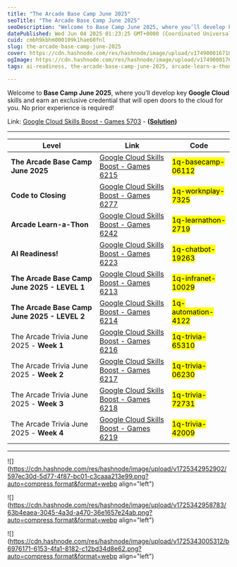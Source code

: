 ```yaml
---
title: "The Arcade Base Camp June 2025"
seoTitle: "The Arcade Base Camp June 2025"
seoDescription: "Welcome to Base Camp June 2025, where you’ll develop key Google Cloud skills and earn an exclusive credential that will open doors to the cloud for you. No"
datePublished: Wed Jun 04 2025 01:23:25 GMT+0000 (Coordinated Universal Time)
cuid: cmbh9kbhm000109k1hae60fnl
slug: the-arcade-base-camp-june-2025
cover: https://cdn.hashnode.com/res/hashnode/image/upload/v1749000167100/782441d9-c7e0-479c-818b-167430c46c62.png
ogImage: https://cdn.hashnode.com/res/hashnode/image/upload/v1749000176055/b52756a0-4cb5-48ea-ad9e-af06c930b645.png
tags: ai-readiness, the-arcade-base-camp-june-2025, arcade-learn-a-thon, the-arcade-trivia-june-2025, code-to-closing

---
```


Welcome to **Base Camp June 2025**, where you’ll develop key **Google Cloud** skills and earn an exclusive credential that will open doors to the cloud for you. No prior experience is required!

Link: [Google Cloud Skills Boost - Games 5703](https://www.cloudskillsboost.google/games/5703/labs/36448) - **(**[**Solution**](https://eplus.dev/start-here-dont-skip-this-arcade-lab)**)**

---

| **Level** | **Link** | **Code** |
| --- | --- | --- |
| **The Arcade Base Camp June 2025** | [Google Cloud Skills Boost - Games 6215](https://www.cloudskillsboost.google/games/6215) | <mark>1q-basecamp-06112</mark> |
| **Code to Closing** | [Google Cloud Skills Boost - Games 6277](https://www.cloudskillsboost.google/games/6277) | <mark>1q-worknplay-7325</mark> |
| **Arcade Learn-a-Thon** | [Google Cloud Skills Boost - Games 6242](https://www.cloudskillsboost.google/games/6242) | <mark>1q-learnathon-2719</mark> |
| **AI Readiness!** | [Google Cloud Skills Boost - Games 6223](https://www.cloudskillsboost.google/games/6223) | <mark>1q-chatbot-19263</mark> |
| **The Arcade Base Camp June 2025 - LEVEL 1** | [Google Cloud Skills Boost - Games 6213](https://www.cloudskillsboost.google/games/6213) | <mark>1q-infranet-10029</mark> |
| **The Arcade Base Camp June 2025 - LEVEL 2** | [Google Cloud Skills Boost - Games 6214](https://www.cloudskillsboost.google/games/6214) | <mark>1q-automation-4122</mark> |
| The Arcade Trivia June 2025 - **Week 1** | [Google Cloud Skills Boost - Games 6216](https://www.cloudskillsboost.google/games/6216) | <mark>1q-trivia-65310</mark> |
| The Arcade Trivia June 2025 - **Week 2** | [Google Cloud Skills Boost - Games 6217](https://www.cloudskillsboost.google/games/6217) | <mark>1q-trivia-06230</mark> |
| The Arcade Trivia June 2025 - **Week 3** | [Google Cloud Skills Boost - Games 6218](https://www.cloudskillsboost.google/games/6218) | <mark>1q-trivia-72731</mark> |
| The Arcade Trivia June 2025 - **Week 4** | [Google Cloud Skills Boost - Games 6219](https://www.cloudskillsboost.google/games/6219) | <mark>1q-trivia-42009</mark> |

---

![](https://cdn.hashnode.com/res/hashnode/image/upload/v1725342952902/597ec30d-5d77-4f87-bc01-c3caaa213e99.png?auto=compress,format&format=webp align="left")

![](https://cdn.hashnode.com/res/hashnode/image/upload/v1725342958783/63b4eaea-3045-4a3d-a470-36e1657e24ab.png?auto=compress,format&format=webp align="left")

![](https://cdn.hashnode.com/res/hashnode/image/upload/v1725343005312/b6976171-6153-4fa1-8182-c12bd34d8e62.png?auto=compress,format&format=webp align="left")